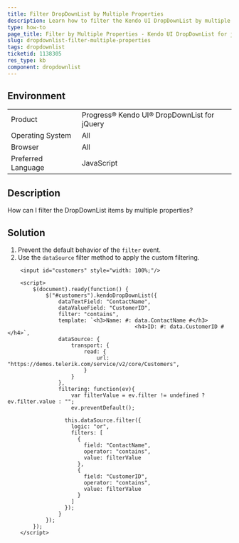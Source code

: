 ```yaml
---
title: Filter DropDownList by Multiple Properties
description: Learn how to filter the Kendo UI DropDownList by multiple properties.
type: how-to
page_title: Filter by Multiple Properties - Kendo UI DropDownList for jQuery
slug: dropdownlist-filter-multiple-properties
tags: dropdownlist
ticketid: 1138305
res_type: kb
component: dropdownlist
---
```


## Environment

<table>
 <tr>
  <td>Product</td>
  <td>Progress® Kendo UI® DropDownList for jQuery</td>
 </tr>
 <tr>
  <td>Operating System</td>
  <td>All</td>
 </tr>
 <tr>
  <td>Browser</td>
  <td>All</td>
 </tr>
 <tr>
  <td>Preferred Language</td>
  <td>JavaScript</td>
 </tr>
</table>

## Description

How can I filter the DropDownList items by multiple properties?

## Solution

1. Prevent the default behavior of the `filter` event.
1. Use the `dataSource` filter method to apply the custom filtering.

```dojo
	<input id="customers" style="width: 100%;"/>            

    <script>
        $(document).ready(function() {
            $("#customers").kendoDropDownList({
                dataTextField: "ContactName",
                dataValueField: "CustomerID",
              	filter: "contains",
                template: `<h3>Name: #: data.ContactName #</h3>
              							<h4>ID: #: data.CustomerID #</h4>`,
                dataSource: {
                    transport: {
                        read: {
                            url: "https://demos.telerik.com/service/v2/core/Customers",
                        }
                    }
                },
              	filtering: function(ev){
                	var filterValue = ev.filter != undefined ? ev.filter.value : "";
                    ev.preventDefault();

                  this.dataSource.filter({
                    logic: "or",
                    filters: [
                      {
                        field: "ContactName",
                        operator: "contains",
                        value: filterValue
                      },
                      {
                        field: "CustomerID",
                        operator: "contains",
                        value: filterValue
                      }
                    ]
                  });
                }
            });
        });
    </script>
```

